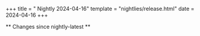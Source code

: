 +++
title = " Nightly 2024-04-16"
template = "nightlies/release.html"
date = 2024-04-16
+++

** Changes since nightly-latest **
